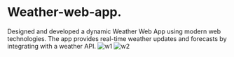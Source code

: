 # Weather-web-app.
Designed and developed a dynamic Weather Web App using modern web technologies. The app
provides real-time weather updates and forecasts by integrating with a weather API.
![w1](https://github.com/user-attachments/assets/10c45d6f-d5ab-4fa5-acfe-0f83692c21d6)
![w2](https://github.com/user-attachments/assets/91f8d375-430f-4c6d-9c74-5b508efbf733)
